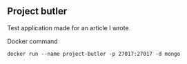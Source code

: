 ## Project butler

Test application made for an article I wrote

Docker command 
```
docker run --name project-butler -p 27017:27017 -d mongo
```


